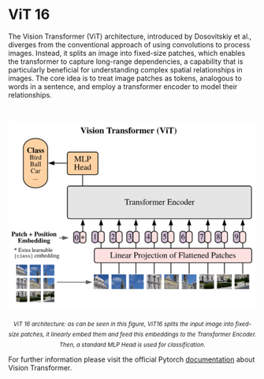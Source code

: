 # ViT 16

The Vision Transformer (ViT) architecture, introduced by Dosovitskiy et al., diverges from the conventional approach of using convolutions to process images. Instead, it splits an image into fixed-size patches, which enables the transformer to capture long-range dependencies, a capability that is particularly beneficial for understanding complex spatial relationships in images. The core idea is to treat image patches as tokens, analogous to words in a sentence, and employ a transformer encoder to model their relationships.

<br>

<p align="center">
  <img src="https://github.com/andreleo02/deep-dream-team/blob/031f002da2bcf765f06f9bd4f48f8dcc7812f741/Vit.png?raw=true" width="512"/>  
</p>

<p align="center">
  <sub><em> ViT 16 architecture: as can be seen in this figure, ViT16 splits the input image into fixed-size patches, it linearly embed them and feed this embeddings to the Transformer Encoder. Then, a standard MLP Head is used for classification.</em></sub>
</p>

For further information please visit the official Pytorch [documentation](https://pytorch.org/vision/main/models/vision_transformer.html) about Vision Transformer.
